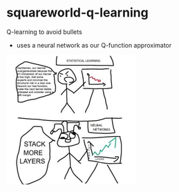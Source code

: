 # squareworld-q-learning

Q-learning to avoid bullets

- uses a neural network as our Q-function approximator

![](AMAZING_NEURAL_NETWORK_MEME.jpg)

